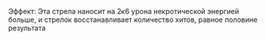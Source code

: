 Эффект: Эта стрела наносит на 2к6 урона некротической энергией больше, и стрелок восстанавливает количество хитов, равное половине результата